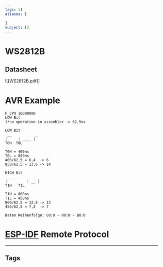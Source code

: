 ```yaml
---
tags: []
aliases: [
	
]
subject: []
---
```


# WS2812B
## Datasheet
![[WS2812B.pdf]]
# AVR Example
```
F_CPU 16000000
LOW Bit
1*no operation in assembler -> 62,5ns

LOW Bit
 __	          _
|     | ____ |
T0H  T0L

T0H = 400ns
T0L = 850ns
400/62,5 = 6,4	-> 6
850/62,5 = 13,6 -> 14

HIGH Bit
 ____		  _
|         | __ |
T1H	  T1L

T1H = 800ns
T1L = 450ns
800/62,5 = 12,8 -> 13
450/62,5 = 7,2	-> 7

Daten Reihenfolge: G0:8 - R0:8 - B8:0

```

# [ESP-IDF](../software-entwicklung/IoT/ESP-IDF.md) Remote Protocol

---
## Tags